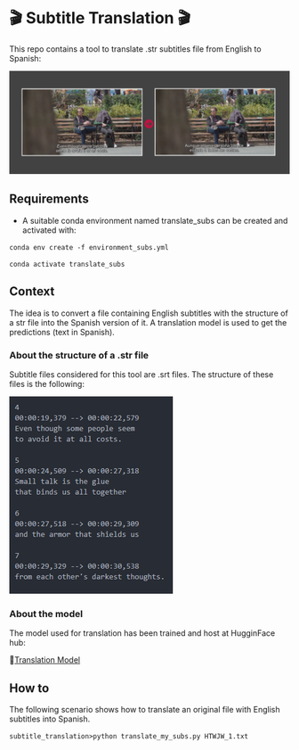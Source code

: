 # 🎬 Subtitle Translation 🎬

This repo contains a tool to translate .str subtitles file from English to Spanish:
    
![Sample](https://github.com/Razwand/subtitle_translation/blob/master/images/samples.PNG)

## Requirements
- A suitable conda environment named translate_subs can be created and activated with:

```console
conda env create -f environment_subs.yml
```
```console
conda activate translate_subs
```

## Context

The idea is to convert a file containing English subtitles with the structure of a str file into the Spanish version of it. A translation model is used to get the predictions (text in Spanish).

### About the structure of a .str file
Subtitle files considered for this tool are .srt files. The structure of these files is the following:

![STRFILE](https://github.com/Razwand/subtitle_translation/blob/master/images/structure_file_srt.PNG)

### About the model

The model used for translation has been trained and host at HugginFace hub:

🤗[Translation Model](https://huggingface.co/razwand/opus-mt-en-mul-finetuned_en_sp_translator)

## How to
The following scenario shows how to translate an original file with English subtitles into Spanish.

```console
subtitle_translation>python translate_my_subs.py HTWJW_1.txt

```



